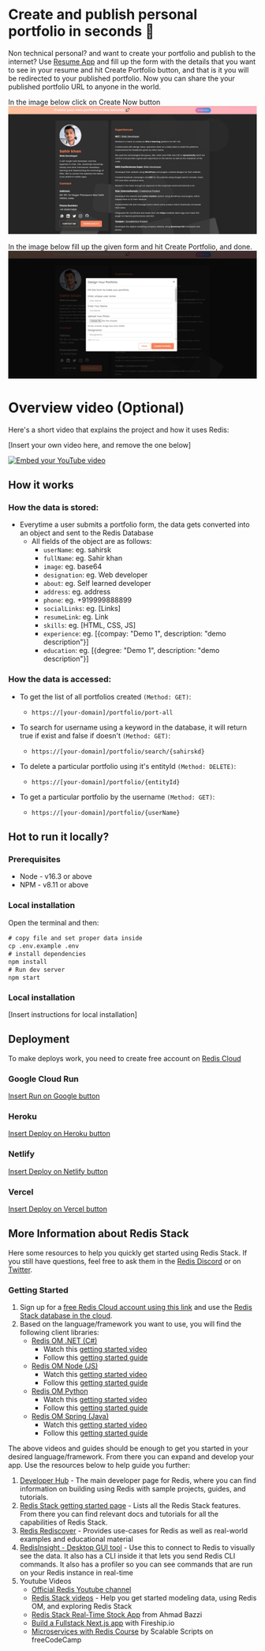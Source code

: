 # Create and publish personal portfolio in seconds 🚀

Non technical personal? and want to create your portfolio and publish to the internet? Use [Resume App](https://sahirskd.github.io/resume/demo.html) and fill up the form with the details that you want to see in your resume and hit Create Portfolio button, and that is it you will be redirected to your published portfolio. Now you can share the your published portfolio URL to anyone in the world.

In the image below click on Create Now button
[![Embed your YouTube video](https://raw.githubusercontent.com/sahirskd/resume/main/docs/Screenshot_1.jpg)](https://sahirskd.github.io/resume/demo.html)

In the image below fill up the given form and hit Create Portfolio, and done.
[![Embed your YouTube video](https://raw.githubusercontent.com/sahirskd/resume/main/docs/Screenshot_2.jpg)](https://sahirskd.github.io/resume/demo.html)

# Overview video (Optional)

Here's a short video that explains the project and how it uses Redis:

[Insert your own video here, and remove the one below]

[![Embed your YouTube video](https://i.ytimg.com/vi/vyxdC1qK4NE/maxresdefault.jpg)](https://www.youtube.com/watch?v=vyxdC1qK4NE)

## How it works

### How the data is stored:

- Everytime a user submits a portfolio form, the data gets converted into an object and sent to the Redis Database
  - All fields of the object are as follows:
    - `userName`: eg. sahirsk
    - `fullName`: eg. Sahir khan
    - `image`: eg. base64
    - `designation`: eg. Web developer
    - `about`: eg. Self learned developer
    - `address`: eg. address
    - `phone`: eg. +919999888899
    - `socialLinks`: eg. [Links]
    - `resumeLink`: eg. Link
    - `skills`: eg. [HTML, CSS, JS]
    - `experience`: eg. [{compay: "Demo 1", description: "demo description"}]
    - `education`: eg. [{degree: "Demo 1", description: "demo description"}]

### How the data is accessed:

- To get the list of all portfolios created `(Method: GET)`:

  - `https://[your-domain]/portfolio/port-all`

- To search for username using a keyword in the database, it will return true if exist and false if doesn't `(Method: GET)`:

  - `https://[your-domain]/portfolio/search/{sahirskd}`

- To delete a particular portfolio using it's entityId `(Method: DELETE)`:

  - `https://[your-domain]/portfolio/{entityId}`

- To get a particular portfolio by the username `(Method: GET)`:

  - `https://[your-domain]/portfolio/{userName}`

## Hot to run it locally?

### Prerequisites

- Node - v16.3 or above
- NPM - v8.11 or above

### Local installation

Open the terminal and then:

```
# copy file and set proper data inside
cp .env.example .env
# install dependencies
npm install
# Run dev server
npm start
```

### Local installation

[Insert instructions for local installation]

## Deployment

To make deploys work, you need to create free account on [Redis Cloud](https://redis.info/try-free-dev-to)

### Google Cloud Run

[Insert Run on Google button](https://cloud.google.com/blog/products/serverless/introducing-cloud-run-button-click-to-deploy-your-git-repos-to-google-cloud)

### Heroku

[Insert Deploy on Heroku button](https://devcenter.heroku.com/articles/heroku-button)

### Netlify

[Insert Deploy on Netlify button](https://www.netlify.com/blog/2016/11/29/introducing-the-deploy-to-netlify-button/)

### Vercel

[Insert Deploy on Vercel button](https://vercel.com/docs/deploy-button)

## More Information about Redis Stack

Here some resources to help you quickly get started using Redis Stack. If you still have questions, feel free to ask them in the [Redis Discord](https://discord.gg/redis) or on [Twitter](https://twitter.com/redisinc).

### Getting Started

1. Sign up for a [free Redis Cloud account using this link](https://redis.info/try-free-dev-to) and use the [Redis Stack database in the cloud](https://developer.redis.com/create/rediscloud).
1. Based on the language/framework you want to use, you will find the following client libraries:
   - [Redis OM .NET (C#)](https://github.com/redis/redis-om-dotnet)
     - Watch this [getting started video](https://www.youtube.com/watch?v=ZHPXKrJCYNA)
     - Follow this [getting started guide](https://redis.io/docs/stack/get-started/tutorials/stack-dotnet/)
   - [Redis OM Node (JS)](https://github.com/redis/redis-om-node)
     - Watch this [getting started video](https://www.youtube.com/watch?v=KUfufrwpBkM)
     - Follow this [getting started guide](https://redis.io/docs/stack/get-started/tutorials/stack-node/)
   - [Redis OM Python](https://github.com/redis/redis-om-python)
     - Watch this [getting started video](https://www.youtube.com/watch?v=PPT1FElAS84)
     - Follow this [getting started guide](https://redis.io/docs/stack/get-started/tutorials/stack-python/)
   - [Redis OM Spring (Java)](https://github.com/redis/redis-om-spring)
     - Watch this [getting started video](https://www.youtube.com/watch?v=YhQX8pHy3hk)
     - Follow this [getting started guide](https://redis.io/docs/stack/get-started/tutorials/stack-spring/)

The above videos and guides should be enough to get you started in your desired language/framework. From there you can expand and develop your app. Use the resources below to help guide you further:

1. [Developer Hub](https://redis.info/devhub) - The main developer page for Redis, where you can find information on building using Redis with sample projects, guides, and tutorials.
1. [Redis Stack getting started page](https://redis.io/docs/stack/) - Lists all the Redis Stack features. From there you can find relevant docs and tutorials for all the capabilities of Redis Stack.
1. [Redis Rediscover](https://redis.com/rediscover/) - Provides use-cases for Redis as well as real-world examples and educational material
1. [RedisInsight - Desktop GUI tool](https://redis.info/redisinsight) - Use this to connect to Redis to visually see the data. It also has a CLI inside it that lets you send Redis CLI commands. It also has a profiler so you can see commands that are run on your Redis instance in real-time
1. Youtube Videos
   - [Official Redis Youtube channel](https://redis.info/youtube)
   - [Redis Stack videos](https://www.youtube.com/watch?v=LaiQFZ5bXaM&list=PL83Wfqi-zYZFIQyTMUU6X7rPW2kVV-Ppb) - Help you get started modeling data, using Redis OM, and exploring Redis Stack
   - [Redis Stack Real-Time Stock App](https://www.youtube.com/watch?v=mUNFvyrsl8Q) from Ahmad Bazzi
   - [Build a Fullstack Next.js app](https://www.youtube.com/watch?v=DOIWQddRD5M) with Fireship.io
   - [Microservices with Redis Course](https://www.youtube.com/watch?v=Cy9fAvsXGZA) by Scalable Scripts on freeCodeCamp
